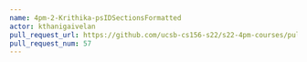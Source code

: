 ```yaml
---
name: 4pm-2-Krithika-psIDSectionsFormatted
actor: kthanigaivelan
pull_request_url: https://github.com/ucsb-cs156-s22/s22-4pm-courses/pull/57
pull_request_num: 57
---
```

